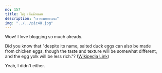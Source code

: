 ```yaml
---
no: 157
title: ใช่ๆ เห็นด้วยเลย
description: "เราจะพยายามนะ"
img: "../../pic48.jpg"
---
```


Wow! I love blogging so much already.

Did you know that "despite its name, salted duck eggs can also be made from
chicken eggs, though the taste and texture will be somewhat different, and the
egg yolk will be less rich."?
([Wikipedia Link](https://en.wikipedia.org/wiki/Salted_duck_egg))

Yeah, I didn't either.
